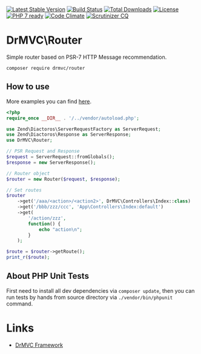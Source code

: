 [![Latest Stable Version](https://poser.pugx.org/drmvc/router/v/stable)](https://packagist.org/packages/drmvc/router)
[![Build Status](https://travis-ci.org/drmvc/router.svg?branch=master)](https://travis-ci.org/drmvc/router)
[![Total Downloads](https://poser.pugx.org/drmvc/router/downloads)](https://packagist.org/packages/drmvc/router)
[![License](https://poser.pugx.org/drmvc/router/license)](https://packagist.org/packages/drmvc/router)
[![PHP 7 ready](https://php7ready.timesplinter.ch/drmvc/router/master/badge.svg)](https://travis-ci.org/drmvc/router)
[![Code Climate](https://codeclimate.com/github/drmvc/router/badges/gpa.svg)](https://codeclimate.com/github/drmvc/router)
[![Scrutinizer CQ](https://scrutinizer-ci.com/g/drmvc/router/badges/quality-score.png?b=master)](https://scrutinizer-ci.com/g/drmvc/router/)

# DrMVC\Router

Simple router based on PSR-7 HTTP Message recommendation.

    composer require drmvc/router

## How to use

More examples you can find [here](extra).

```php
<?php
require_once __DIR__ . '/../vendor/autoload.php';

use Zend\Diactoros\ServerRequestFactory as ServerRequest;
use Zend\Diactoros\Response as ServerResponse;
use DrMVC\Router;

// PSR Request and Response
$request = ServerRequest::fromGlobals();
$response = new ServerResponse();

// Router object
$router = new Router($request, $response);

// Set routes
$router
    ->get('/aaa/<action>/<action2>', DrMVC\Controllers\Index::class)
    ->get('/bbb/zzz/ccc', 'App\Controllers\Index:default')
    ->get(
        '/action/zzz',
        function() {
            echo "action\n";
        }
    );

$route = $router->getRoute();
print_r($route);
```

## About PHP Unit Tests

First need to install all dev dependencies via `composer update`, then
you can run tests by hands from source directory via `./vendor/bin/phpunit` command.

# Links

* [DrMVC Framework](https://drmvc.com)
